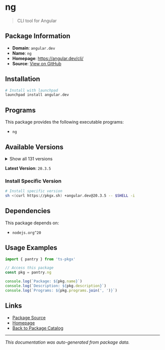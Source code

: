 # ng

> CLI tool for Angular

## Package Information

- **Domain**: `angular.dev`
- **Name**: `ng`
- **Homepage**: https://angular.dev/cli/
- **Source**: [View on GitHub](https://github.com/pkgxdev/pantry/tree/main/projects/angular.dev/package.yml)

## Installation

```bash
# Install with launchpad
launchpad install angular.dev
```

## Programs

This package provides the following executable programs:

- `ng`

## Available Versions

<details>
<summary>Show all 131 versions</summary>

- `20.3.5`, `20.3.4`, `20.3.3`, `20.3.2`, `20.3.1`
- `20.3.0`, `20.2.2`, `20.2.1`, `20.2.0`, `20.1.6`
- `20.1.5`, `20.1.4`, `20.1.3`, `20.1.2`, `20.1.1`
- `20.1.0`, `20.0.6`, `20.0.5`, `20.0.4`, `20.0.3`
- `20.0.2`, `20.0.1`, `20.0.0`, `19.2.17`, `19.2.16`
- `19.2.15`, `19.2.14`, `19.2.13`, `19.2.12`, `19.2.11`
- `19.2.10`, `19.2.9`, `19.2.8`, `19.2.7`, `19.2.6`
- `19.2.5`, `19.2.4`, `19.2.3`, `19.2.2`, `19.2.1`
- `19.2.0`, `19.1.9`, `19.1.8`, `19.1.7`, `19.1.6`
- `19.1.5`, `19.1.4`, `19.1.3`, `19.1.2`, `19.1.1`
- `19.1.0`, `19.0.7`, `19.0.6`, `19.0.5`, `19.0.4`
- `19.0.3`, `19.0.2`, `19.0.1`, `19.0.0`, `18.2.21`
- `18.2.20`, `18.2.19`, `18.2.18`, `18.2.17`, `18.2.16`
- `18.2.15`, `18.2.14`, `18.2.13`, `18.2.12`, `18.2.11`
- `18.2.10`, `18.2.9`, `18.2.8`, `18.2.7`, `18.2.6`
- `18.2.5`, `18.2.4`, `18.2.3`, `18.2.2`, `18.2.1`
- `18.2.0`, `18.1.4`, `18.1.3`, `18.1.2`, `18.1.1`
- `18.1.0`, `18.0.7`, `18.0.6`, `18.0.5`, `18.0.4`
- `18.0.3`, `18.0.2`, `18.0.1`, `18.0.0`, `17.3.17`
- `17.3.16`, `17.3.15`, `17.3.14`, `17.3.13`, `17.3.12`
- `17.3.11`, `17.3.10`, `17.3.9`, `17.3.8`, `17.3.7`
- `17.3.6`, `17.3.5`, `17.3.4`, `17.3.3`, `17.3.2`
- `17.3.1`, `17.3.0`, `17.2.3`, `17.2.2`, `17.2.1`
- `17.2.0`, `17.1.4`, `17.1.3`, `17.1.2`, `17.1.1`
- `17.1.0`, `17.0.10`, `17.0.9`, `17.0.8`, `17.0.7`
- `17.0.6`, `17.0.5`, `16.2.16`, `16.2.15`, `16.2.14`
- `15.2.11`

</details>

**Latest Version**: `20.3.5`

### Install Specific Version

```bash
# Install specific version
sh <(curl https://pkgx.sh) +angular.dev@20.3.5 -- $SHELL -i
```

## Dependencies

This package depends on:

- `nodejs.org^20`

## Usage Examples

```typescript
import { pantry } from 'ts-pkgx'

// Access this package
const pkg = pantry.ng

console.log(`Package: ${pkg.name}`)
console.log(`Description: ${pkg.description}`)
console.log(`Programs: ${pkg.programs.join(', ')}`)
```

## Links

- [Package Source](https://github.com/pkgxdev/pantry/tree/main/projects/angular.dev/package.yml)
- [Homepage](https://angular.dev/cli/)
- [Back to Package Catalog](../../package-catalog.md)

---

*This documentation was auto-generated from package data.*
